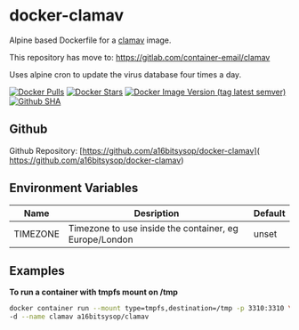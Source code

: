 # docker-clamav
Alpine based Dockerfile for a [clamav](https://www.clamav.net) image.

This repository has move to: https://gitlab.com/container-email/clamav

Uses alpine cron to update the virus database four times a day.

[![Docker Pulls](https://img.shields.io/docker/pulls/a16bitsysop/clamav.svg?style=plastic)](https://hub.docker.com/r/a16bitsysop/clamav/)
[![Docker Stars](https://img.shields.io/docker/stars/a16bitsysop/clamav.svg?style=plastic)](https://hub.docker.com/r/a16bitsysop/clamav/)
[![Docker Image Version (tag latest semver)](https://img.shields.io/docker/v/a16bitsysop/clamav/latest?style=plastic)](https://hub.docker.com/r/a16bitsysop/clamav/)
[![Github SHA](https://img.shields.io/badge/dynamic/json?style=plastic&color=orange&label=Github%20SHA&query=object.sha&url=https%3A%2F%2Fapi.github.com%2Frepos%2Fa16bitsysop%2Fdocker-clamav%2Fgit%2Frefs%2Fheads%2Fmaster)](https://github.com/a16bitsysop/docker-clamav)

## Github
Github Repository: [https://github.com/a16bitsysop/docker-clamav](
https://github.com/a16bitsysop/docker-clamav)

## Environment Variables
| Name     | Desription                                             | Default |
|----------|--------------------------------------------------------|---------|
| TIMEZONE | Timezone to use inside the container, eg Europe/London | unset   |

## Examples
**To run a container with tmpfs mount on /tmp**
```bash
docker container run --mount type=tmpfs,destination=/tmp -p 3310:3310 \
-d --name clamav a16bitsysop/clamav
```
